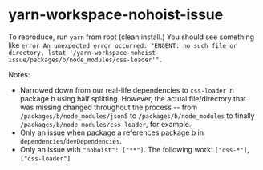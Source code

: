# yarn-workspace-nohoist-issue

To reproduce, run `yarn` from root (clean install.)  You should see something like `error An unexpected error occurred: "ENOENT: no such file or directory, lstat '/yarn-workspace-nohoist-issue/packages/b/node_modules/css-loader'".`

Notes:
- Narrowed down from our real-life dependencies to `css-loader` in package b using half splitting.  However, the actual file/directory that was missing changed throughout the process -- from `/packages/b/node_modules/json5` to `/packages/b/node_modules` to finally `/packages/b/node_modules/css-loader`, for example.
- Only an issue when package a references package b in `dependencies`/`devDependencies`.
- Only an issue with `"nohoist": ["**"]`.  The following work: `["css-*"]`, `["css-loader"]`
